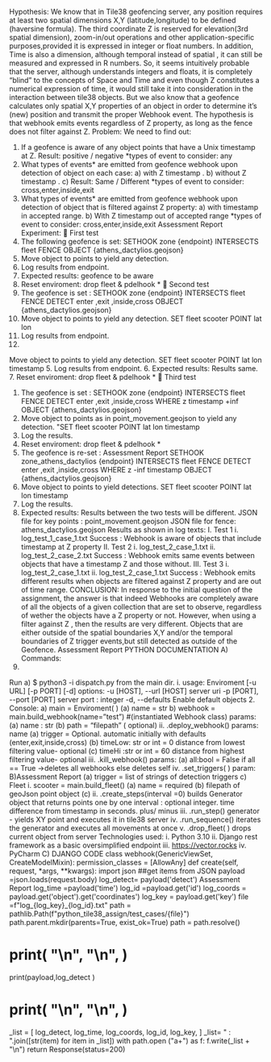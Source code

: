 


Hypothesis:
We know that in Tile38 geofencing server, any position requires at least two spatial dimensions X,Y
(latitude,longitude) to be defined (haversine formula). The third coordinate Z is reserved for elevation(3rd
spatial dimension), zoom-in/out operations and other application-specific purposes,provided it is
expressed in integer or float numbers.
In addition, Time is also a dimension, although temporal instead of spatial , it can still be measured and
expressed in R numbers. So, it seems intuitively probable that the server, although understands integers
and floats, it is completely “blind” to the concepts of Space and Time and even though Z constitutes a
numerical expression of time, it would still take it into consideration in the interaction between tile38
objects. But we also know that a geofence calculates only spatial X,Y properties of an object in order to
determine it’s (new) position and transmit the proper Webhook event.
The hypothesis is that webhook emits events regardless of Z property, as long as the fence does not filter
against Z.
Problem:
We need to find out:
1. If a geofence is aware of any object points that have a Unix timestamp at Z.
Result: positive / negative
*types of event to consider: any
2. What types of events* are emitted from geofence webhook upon detection of object
on each case:
a) with Z timestamp .
b) without Z timestamp .
c) Result: Same / Different
*types of event to consider: cross,enter,inside,exit
3. What types of events* are emitted from geofence webhook upon detection of object that is
filtered against Z property:
a) with timestamp in accepted range.
b) With Z timestamp out of accepted range
*types of event to consider: cross,enter,inside,exit
Assessment Report
Experiment:

 First test
1. The following geofence is set:
SETHOOK zone {endpoint} INTERSECTS fleet FENCE OBJECT {athens_dactylios.geojson}
2. Move object to points to yield any detection.
3. Log results from endpoint.
4. Expected results: geofence to be aware
5. Reset enviroment: drop fleet & pdelhook *

 Second test
1. The geofence is set :
SETHOOK zone {endpoint} INTERSECTS fleet FENCE DETECT enter ,exit ,inside,cross
OBJECT {athens_dactylios.geojson}
2. Move object to points to yield any detection.
SET fleet scooter POINT lat lon
3. Log results from endpoint.
4.
 Move object to points to yield any detection.
SET fleet scooter POINT lat lon timestamp
5. Log results from endpoint.
6. Expected results: Results same.
7. Reset enviroment: drop fleet & pdelhook *

 Third test
1. The geofence is set :
SETHOOK zone {endpoint} INTERSECTS fleet FENCE DETECT enter ,exit ,inside,cross
WHERE z timestamp +inf OBJECT {athens_dactylios.geojson}
2. Move object to points as in point_movement.geojson to yield any detection.
"SET fleet scooter POINT lat lon timestamp
3. Log the results.
4. Reset enviroment: drop fleet & pdelhook *
5. The geofence is re-set :
Assessment Report
SETHOOK zone_athens_dactylios {endpoint} INTERSECTS fleet FENCE DETECT
enter ,exit ,inside,cross WHERE z -inf timestamp OBJECT {athens_dactylios.geojson}
6. Move object to points to yield detections.
SET fleet scooter POINT lat lon timestamp
7. Log the results.
8. Expected results: Results between the two tests will be different.
JSON file for key points : point_movement.geojson
JSON file for fence: athens_dactylios.geojson
Results as shown in log texts:
I.
 Test 1
i.
 log_test_1_case_1.txt
Success : Webhook is aware of objects that include timestamp at Z property
II. Test 2
i.
 log_test_2_case_1.txt
ii.
 log_test_2_case_2.txt
Success : Webhook emits same events between objects that have a timestamp Z and
those without.
III. Test 3
i.
 log_test_2_case_1.txt
ii.
 log_test_2_case_1.txt
Success : Webhook emits different results when objects are filtered against Z property
and are out of time range.
CONCLUSION:
In response to the initial question of the assignment, the answer is that indeed
Webhooks are completely aware of all the objects of a given collection that are set to
observe, regardless of wether the objects have a Z property or not.
However, when using a filter against Z , then the results are very different. Objects that are
either outside of the spatial boundaries X,Y and/or the temporal boundaries of Z trigger
events,but still detected as outside of the Geofence.
Assessment Report
PYTHON DOCUMENTATION
A) Commands:
1.
 Run
a) $ python3 -i dispatch.py from the main dir.
i.
 usage: Enviroment [-u URL] [-p PORT] [-d]
options:
-u [HOST], --url [HOST] server uri
-p [PORT], --port [PORT]
 server port : integer
-d, --defaults Enable default objects
2. Console:
a) main = Enviroment(
 )
(a) name = str
b) webhook = main.build_webhook(name=”test”)
 #(instantiated Webhook class)
params:
(a) name : str
(b) path = “filepath” ( optional)
ii. .deploy_webhook()
params: name
(a) trigger = Optional. automatic initially with defaults (enter,exit,inside,cross)
(b) timeLow: str or int = 0 distance from lowest filtering value- optional
(c) timeHi :str or int = 60 distance from highest filtering value- optional
iii. .kill_webhook()
params:
(a) all:bool = False if all == True →deletes all webhooks else deletes self
iv. .set_triggers( )
param:
B)Assessment Report
(a) trigger = list of strings of detection triggers
c) Fleet
i. scooter = main.build_fleet()
(a) name = required
(b) filepath of geoJson point object
(c)
ii.
 .create_steps(interval =0) builds Generator object that returns points one by one
interval : optional integer. time difference from timestamp in seconds. plus/
minus
iii. .run_step()
 generator - yields XY point and executes it in tile38 server
iv. .run_sequence()
 iterates the generator and executes all movements at once
v. .drop_fleet( ) drops current object from server
Technologies used:
i.
 Python 3.10
ii.
 Django rest framework as a basic oversimplified endpoint
iii. https://vector.rocks
iv. PyCharm
C) DJANGO CODE
class webhook(GenericViewSet, CreateModelMixin):
permission_classes = [AllowAny]
def create(self, request, *args, **kwargs):
import json
##get items from JSON
payload =json.loads(request.body)
log_detect= payload('detect')
Assessment Report
log_time =payload('time')
log_id =payload.get('id')
log_coords = payload.get('object').get('coordinates')
log_key = payload.get('key')
file =f"log_{log_key}_{log_id}.txt"
path = pathlib.Path(f"python_tile38_assign/test_cases/{file}")
path.parent.mkdir(parents=True, exist_ok=True)
path = path.resolve()
# print( "\n", "\n", )
print(payload,log_detect )
#
# print( "\n", "\n", )
_list = [
log_detect,
log_time,
log_coords,
log_id,
log_key,
]
_list= " : ".join([str(item) for item in _list])
with path.open ("a+") as f:
f.write(_list + "\n")
return Response(status=200)
